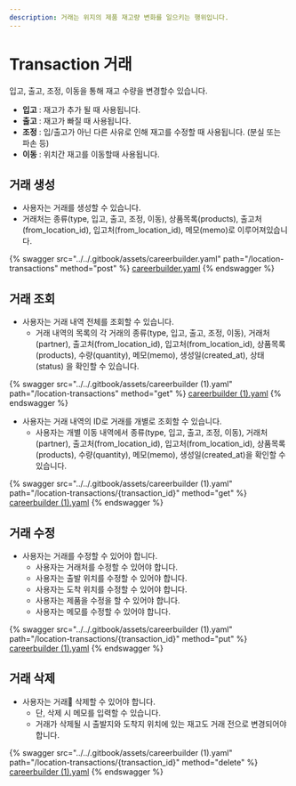 ```yaml
---
description: 거래는 위지의 제품 재고량 변화를 일으키는 행위입니다.
---
```


# Transaction 거래

입고, 출고, 조정, 이동을 통해 재고 수량을 변경할수 있습니다.

* **입고** : 재고가 추가 될 때 사용됩니다.
* **출고** : 재고가 빠질 때 사용됩니다.
* **조정** : 입/출고가 아닌 다른 사유로 인해 재고를 수정할 때 사용됩니다. (분실 또는 파손 등)
* **이동** : 위치간 재고를 이동할때 사용됩니다.

## 거래 생성

* 사용자는 거래를 생성할 수 있습니다.
* 거래처는 종류(type, 입고, 출고, 조정, 이동), 상품목록(products), 출고처(from\_location\_id), 입고처(from\_location\_id), 메모(memo)로 이루어져있습니다.

{% swagger src="../../.gitbook/assets/careerbuilder.yaml" path="/location-transactions" method="post" %}
[careerbuilder.yaml](../../.gitbook/assets/careerbuilder.yaml)
{% endswagger %}



## 거래 조회&#x20;

* 사용자는 거래 내역 전체를 조회할 수 있습니다.
  * 거래 내역의 목록의 각 거래의 종류(type, 입고, 출고, 조정, 이동), 거래처(partner), 출고처(from\_location\_id), 입고처(from\_location\_id), 상품목록(products), 수량(quantity), 메모(memo), 생성일(created\_at), 상태(status) 을 확인할 수 있습니다.

{% swagger src="../../.gitbook/assets/careerbuilder (1).yaml" path="/location-transactions" method="get" %}
[careerbuilder (1).yaml](<../../.gitbook/assets/careerbuilder (1).yaml>)
{% endswagger %}

* 사용자는 거래 내역의 ID로 거래를 개별로 조회할 수 있습니다.
  * 사용자는 개별 이동 내역에서 종류(type, 입고, 출고, 조정, 이동), 거래처(partner), 출고처(from\_location\_id), 입고처(from\_location\_id), 상품목록(products), 수량(quantity), 메모(memo), 생성일(created\_at)을 확인할 수 있습니다.

{% swagger src="../../.gitbook/assets/careerbuilder (1).yaml" path="/location-transactions/{transaction_id}" method="get" %}
[careerbuilder (1).yaml](<../../.gitbook/assets/careerbuilder (1).yaml>)
{% endswagger %}



## 거래 수정&#x20;

* 사용자는 거래를 수정할 수 있어야 합니다.
  * 사용자는 거래처를 수정할 수 있어야 합니다.
  * 사용자는 출발 위치를 수정할 수 있어야 합니다.
  * 사용자는 도착 위치를 수정할 수 있어야 합니다.
  * 사용자는 제품을 수정을 할 수 있어야 합니다.
  * 사용자는 메모를 수정할 수 있어야 합니다.

{% swagger src="../../.gitbook/assets/careerbuilder (1).yaml" path="/location-transactions/{transaction_id}" method="put" %}
[careerbuilder (1).yaml](<../../.gitbook/assets/careerbuilder (1).yaml>)
{% endswagger %}



## 거래 삭제

* 사용자는 거래 삭제할 수 있어야 합니다.
  * 단, 삭제 시 메모를 입력할 수 있습니다.
  * 거래가 삭제될 시 출발지와 도착지 위치에 있는 재고도 거래 전으로 변경되어야 합니다.

{% swagger src="../../.gitbook/assets/careerbuilder (1).yaml" path="/location-transactions/{transaction_id}" method="delete" %}
[careerbuilder (1).yaml](<../../.gitbook/assets/careerbuilder (1).yaml>)
{% endswagger %}

